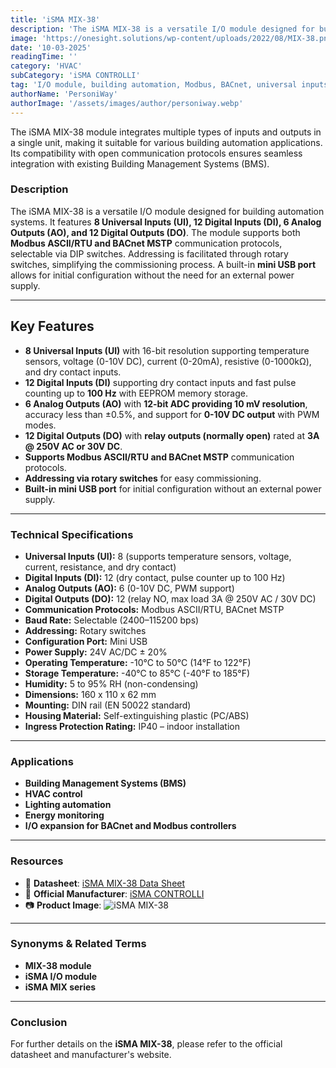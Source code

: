 ```yaml
---
title: 'iSMA MIX-38'
description: 'The iSMA MIX-38 is a versatile I/O module designed for building automation, featuring 8 Universal Inputs, 12 Digital Inputs, 6 Analog Outputs, and 12 Digital Outputs with support for Modbus and BACnet protocols.'
image: 'https://onesight.solutions/wp-content/uploads/2022/08/MIX-38.png'
date: '10-03-2025'
readingTime: ''
category: 'HVAC'
subCategory: 'iSMA CONTROLLI'
tag: 'I/O module, building automation, Modbus, BACnet, universal inputs'
authorName: 'PersoniWay'
authorImage: '/assets/images/author/personiway.webp'
---
```


The iSMA MIX-38 module integrates multiple types of inputs and outputs in a single unit, making it suitable for various building automation applications. Its compatibility with open communication protocols ensures seamless integration with existing Building Management Systems (BMS).

### **Description**
The iSMA MIX-38 is a versatile I/O module designed for building automation systems. It features **8 Universal Inputs (UI), 12 Digital Inputs (DI), 6 Analog Outputs (AO), and 12 Digital Outputs (DO)**. The module supports both **Modbus ASCII/RTU and BACnet MSTP** communication protocols, selectable via DIP switches. Addressing is facilitated through rotary switches, simplifying the commissioning process. A built-in **mini USB port** allows for initial configuration without the need for an external power supply.

---

## **Key Features**
- **8 Universal Inputs (UI)** with 16-bit resolution supporting temperature sensors, voltage (0-10V DC), current (0-20mA), resistive (0-1000kΩ), and dry contact inputs.
- **12 Digital Inputs (DI)** supporting dry contact inputs and fast pulse counting up to **100 Hz** with EEPROM memory storage.
- **6 Analog Outputs (AO)** with **12-bit ADC providing 10 mV resolution**, accuracy less than ±0.5%, and support for **0-10V DC output** with PWM modes.
- **12 Digital Outputs (DO)** with **relay outputs (normally open)** rated at **3A @ 250V AC or 30V DC**.
- **Supports Modbus ASCII/RTU and BACnet MSTP** communication protocols.
- **Addressing via rotary switches** for easy commissioning.
- **Built-in mini USB port** for initial configuration without an external power supply.

---

### **Technical Specifications**
- **Universal Inputs (UI):** 8 (supports temperature sensors, voltage, current, resistance, and dry contact)
- **Digital Inputs (DI):** 12 (dry contact, pulse counter up to 100 Hz)
- **Analog Outputs (AO):** 6 (0-10V DC, PWM support)
- **Digital Outputs (DO):** 12 (relay NO, max load 3A @ 250V AC / 30V DC)
- **Communication Protocols:** Modbus ASCII/RTU, BACnet MSTP
- **Baud Rate:** Selectable (2400–115200 bps)
- **Addressing:** Rotary switches
- **Configuration Port:** Mini USB
- **Power Supply:** 24V AC/DC ± 20%
- **Operating Temperature:** -10°C to 50°C (14°F to 122°F)
- **Storage Temperature:** -40°C to 85°C (-40°F to 185°F)
- **Humidity:** 5 to 95% RH (non-condensing)
- **Dimensions:** 160 x 110 x 62 mm
- **Mounting:** DIN rail (EN 50022 standard)
- **Housing Material:** Self-extinguishing plastic (PC/ABS)
- **Ingress Protection Rating:** IP40 – indoor installation

---

### **Applications**
- **Building Management Systems (BMS)**
- **HVAC control**
- **Lighting automation**
- **Energy monitoring**
- **I/O expansion for BACnet and Modbus controllers**

---

### **Resources**
- 📄 **Datasheet**: [iSMA MIX-38 Data Sheet](https://onesight.solutions/wp-content/uploads/2021/07/iSMA-B-MIX_Datasheet.pdf)
- 🏢 **Official Manufacturer**: [iSMA CONTROLLI](https://www.ismacontrolli.com)
- 📷 **Product Image**:
  ![iSMA MIX-38](https://onesight.solutions/wp-content/uploads/2022/08/MIX-38.png)

---

### **Synonyms & Related Terms**
- **MIX-38 module**
- **iSMA I/O module**
- **iSMA MIX series**

---

### **Conclusion**
For further details on the **iSMA MIX-38**, please refer to the official datasheet and manufacturer's website.
